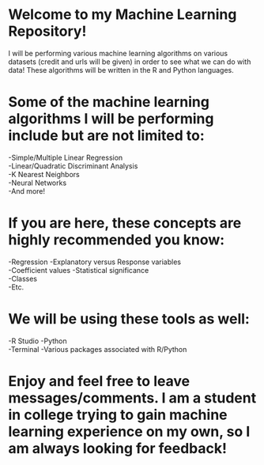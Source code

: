 # Welcome to my Machine Learning Repository!

I will be performing various machine learning algorithms on various datasets (credit and urls will be given) in order to see what we can do with data!
These algorithms will be written in the R and Python languages.

# Some of the machine learning algorithms I will be performing include but are not limited to:

-Simple/Multiple Linear Regression	  	  
-Linear/Quadratic Discriminant Analysis		  
-K Nearest Neighbors	       
-Neural Networks	       
-And more!		       

# If you are here, these concepts are highly recommended you know:

-Regression 
-Explanatory versus Response variables	
-Coefficient values 
-Statistical significance	
-Classes     
-Etc.	     

# We will be using these tools as well:

-R Studio 
-Python	  
-Terminal 
-Various packages associated with R/Python	

# Enjoy and feel free to leave messages/comments. I am a student in college trying to gain machine learning experience on my own, so I am always looking for feedback! 